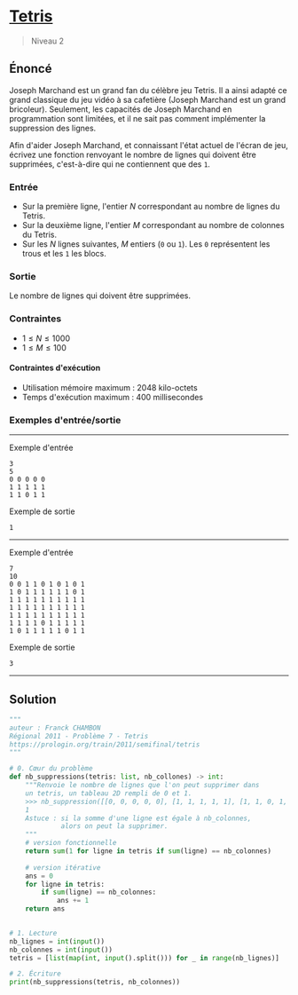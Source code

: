 # [Tetris](https://prologin.org/train/2011/semifinal/tetris)

> Niveau 2

## Énoncé

Joseph Marchand est un grand fan du célèbre jeu Tetris. Il a ainsi adapté ce grand classique du jeu vidéo à sa cafetière (Joseph Marchand est un grand bricoleur). Seulement, les capacités de Joseph Marchand en programmation sont limitées, et il ne sait pas comment implémenter la suppression des lignes.

Afin d'aider Joseph Marchand, et connaissant l'état actuel de l'écran de jeu, écrivez une fonction renvoyant le nombre de lignes qui doivent être supprimées, c'est-à-dire qui ne contiennent que des `1`.

### Entrée

+ Sur la première ligne, l'entier $N$ correspondant au nombre de lignes du Tetris.
+ Sur la deuxième ligne, l'entier $M$ correspondant au nombre de colonnes du Tetris.
+ Sur les $N$ lignes suivantes, $M$ entiers (`0` ou `1`). Les `0` représentent les trous et les `1` les blocs.

### Sortie

Le nombre de lignes qui doivent être supprimées.

### Contraintes

+ $1 \leqslant N \leqslant 1000$
+ $1 \leqslant M \leqslant 100$

#### Contraintes d'exécution

+ Utilisation mémoire maximum : 2048 kilo-octets
+ Temps d'exécution maximum : 400 millisecondes

### Exemples d'entrée/sortie

---

Exemple d'entrée

    3
    5
    0 0 0 0 0
    1 1 1 1 1
    1 1 0 1 1

Exemple de sortie

    1 

---

Exemple d'entrée

    7
    10
    0 0 1 1 0 1 0 1 0 1
    1 0 1 1 1 1 1 1 0 1
    1 1 1 1 1 1 1 1 1 1
    1 1 1 1 1 1 1 1 1 1
    1 1 1 1 1 1 1 1 1 1
    1 1 1 1 0 1 1 1 1 1
    1 0 1 1 1 1 1 0 1 1

Exemple de sortie

    3 

---

## Solution

```python
"""
auteur : Franck CHAMBON
Régional 2011 - Problème 7 - Tetris
https://prologin.org/train/2011/semifinal/tetris
"""

# 0. Cœur du problème
def nb_suppressions(tetris: list, nb_collones) -> int:
    """Renvoie le nombre de lignes que l'on peut supprimer dans
    un tetris, un tableau 2D rempli de 0 et 1.
    >>> nb_suppression([[0, 0, 0, 0, 0], [1, 1, 1, 1, 1], [1, 1, 0, 1, 1]], 5)
    1
    Astuce : si la somme d'une ligne est égale à nb_colonnes,
             alors on peut la supprimer.
    """
    # version fonctionnelle
    return sum(1 for ligne in tetris if sum(ligne) == nb_colonnes)
    
    # version itérative
    ans = 0
    for ligne in tetris:
        if sum(ligne) == nb_colonnes:
            ans += 1
    return ans
    

# 1. Lecture
nb_lignes = int(input())
nb_colonnes = int(input())
tetris = [list(map(int, input().split())) for _ in range(nb_lignes)]

# 2. Écriture
print(nb_suppressions(tetris, nb_colonnes))
```
